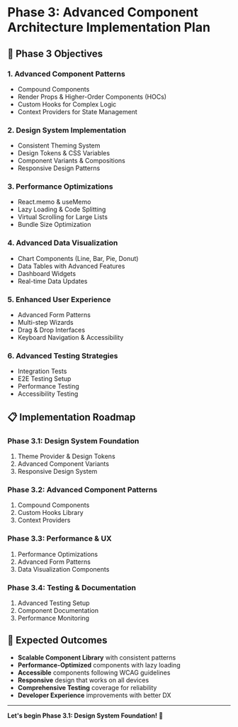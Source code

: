# Phase 3: Advanced Component Architecture Implementation Plan

## 🎯 Phase 3 Objectives

### 1. **Advanced Component Patterns**

- Compound Components
- Render Props & Higher-Order Components (HOCs)
- Custom Hooks for Complex Logic
- Context Providers for State Management

### 2. **Design System Implementation**

- Consistent Theming System
- Design Tokens & CSS Variables
- Component Variants & Compositions
- Responsive Design Patterns

### 3. **Performance Optimizations**

- React.memo & useMemo
- Lazy Loading & Code Splitting
- Virtual Scrolling for Large Lists
- Bundle Size Optimization

### 4. **Advanced Data Visualization**

- Chart Components (Line, Bar, Pie, Donut)
- Data Tables with Advanced Features
- Dashboard Widgets
- Real-time Data Updates

### 5. **Enhanced User Experience**

- Advanced Form Patterns
- Multi-step Wizards
- Drag & Drop Interfaces
- Keyboard Navigation & Accessibility

### 6. **Advanced Testing Strategies**

- Integration Tests
- E2E Testing Setup
- Performance Testing
- Accessibility Testing

## 📋 Implementation Roadmap

### Phase 3.1: Design System Foundation

1. Theme Provider & Design Tokens
2. Advanced Component Variants
3. Responsive Design System

### Phase 3.2: Advanced Component Patterns

1. Compound Components
2. Custom Hooks Library
3. Context Providers

### Phase 3.3: Performance & UX

1. Performance Optimizations
2. Advanced Form Patterns
3. Data Visualization Components

### Phase 3.4: Testing & Documentation

1. Advanced Testing Setup
2. Component Documentation
3. Performance Monitoring

## 🎨 Expected Outcomes

- **Scalable Component Library** with consistent patterns
- **Performance-Optimized** components with lazy loading
- **Accessible** components following WCAG guidelines
- **Responsive** design that works on all devices
- **Comprehensive Testing** coverage for reliability
- **Developer Experience** improvements with better DX

---

**Let's begin Phase 3.1: Design System Foundation!** 🚀
